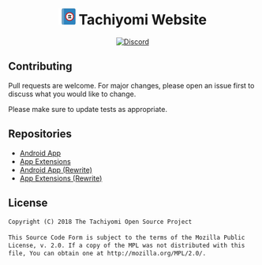 <h1 align="center"><img src="./assets/media/tachiyomi.png">Tachiyomi Website</h1>
<p align="center">
  <a href="https://discord.gg/tachiyomi">
    <img src="https://img.shields.io/discord/349436576037732353.svg?label=Discord&labelColor=7289da&color=2c2f33&style=flat" alt="Discord">
  </a>
</p>

## Contributing
Pull requests are welcome. For major changes, please open an issue first to discuss what you would like to change.

Please make sure to update tests as appropriate.

## Repositories

* [Android App](https://github.com/inorichi/tachiyomi/)
* [App Extensions](https://github.com/inorichi/tachiyomi-extensions)
* [Android App (Rewrite)](https://github.com/tachiyomiorg/android-app)
* [App Extensions (Rewrite)](https://github.com/tachiyomiorg/extensions)

## License

    Copyright (C) 2018 The Tachiyomi Open Source Project

    This Source Code Form is subject to the terms of the Mozilla Public
    License, v. 2.0. If a copy of the MPL was not distributed with this
    file, You can obtain one at http://mozilla.org/MPL/2.0/.
